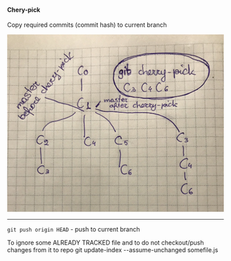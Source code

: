 #### Chery-pick
Copy required commits (commit hash) to current branch

![](assets/cherry-pick.jpeg)

---

`git push origin HEAD` - push to current branch

To ignore some ALREADY TRACKED file and to do not checkout/push changes from it to repo
git update-index --assume-unchanged somefile.js
